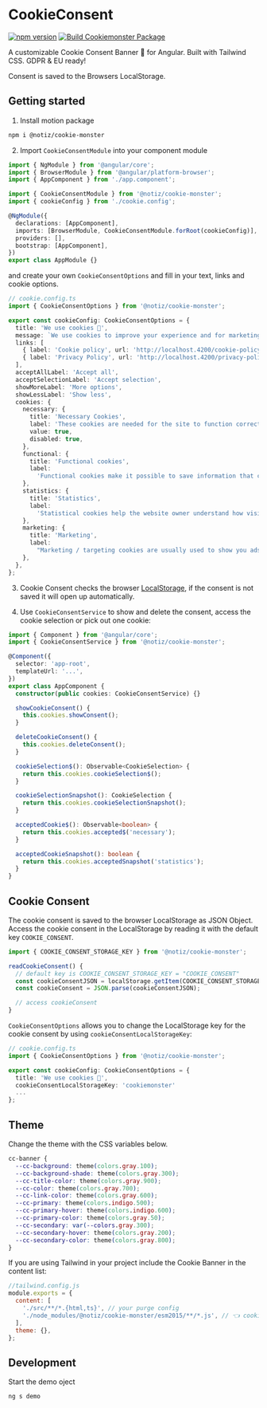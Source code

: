 # CookieConsent

[![npm version](https://badge.fury.io/js/@notiz%2Fcookie-monster.svg)](https://www.npmjs.com/package/@notiz/cookie-monster)
[![Build Cookiemonster Package](https://github.com/notiz-dev/cookiemonster/actions/workflows/build-lib.yml/badge.svg)](https://github.com/notiz-dev/cookiemonster/actions/workflows/build-lib.yml)

A customizable Cookie Consent Banner 🍪 for Angular. Built with Tailwind CSS. GDPR & EU ready!

Consent is saved to the Browsers LocalStorage.

## Getting started

1. Install motion package

```bash
npm i @notiz/cookie-monster
```

2. Import `CookieConsentModule` into your component module

```ts
import { NgModule } from '@angular/core';
import { BrowserModule } from '@angular/platform-browser';
import { AppComponent } from './app.component';

import { CookieConsentModule } from '@notiz/cookie-monster';
import { cookieConfig } from './cookie.config';

@NgModule({
  declarations: [AppComponent],
  imports: [BrowserModule, CookieConsentModule.forRoot(cookieConfig)],
  providers: [],
  bootstrap: [AppComponent],
})
export class AppModule {}
```

and create your own `CookieConsentOptions` and fill in your text, links and cookie options.

```ts
// cookie.config.ts
import { CookieConsentOptions } from '@notiz/cookie-monster';

export const cookieConfig: CookieConsentOptions = {
  title: 'We use cookies 🍪',
  message: `We use cookies to improve your experience and for marketing.`,
  links: [
    { label: 'Cookie policy', url: 'http://localhost.4200/cookie-policy' },
    { label: 'Privacy Policy', url: 'http://localhost.4200/privacy-policy' },
  ],
  acceptAllLabel: 'Accept all',
  acceptSelectionLabel: 'Accept selection',
  showMoreLabel: 'More options',
  showLessLabel: 'Show less',
  cookies: {
    necessary: {
      title: 'Necessary Cookies',
      label: 'These cookies are needed for the site to function correctly.',
      value: true,
      disabled: true,
    },
    functional: {
      title: 'Functional cookies',
      label:
        'Functional cookies make it possible to save information that changes the way the website appears or acts.',
    },
    statistics: {
      title: 'Statistics',
      label:
        'Statistical cookies help the website owner understand how visitors interact with the website by collecting and reporting information.',
    },
    marketing: {
      title: 'Marketing',
      label:
        "Marketing / targeting cookies are usually used to show you ads that match your interests. When you visit another website, your browser's cookie is recognized and selected ads are displayed to you based on the information stored in this cookie (Art. 6 para. 1 p. 1 a) DSGVO).",
    },
  },
};
```

3. Cookie Consent checks the browser [LocalStorage](#cookie-consent), if the consent is not saved it will open up automatically.

4. Use `CookieConsentService` to show and delete the consent, access the cookie selection or pick out one cookie:

```ts
import { Component } from '@angular/core';
import { CookieConsentService } from '@notiz/cookie-monster';

@Component({
  selector: 'app-root',
  templateUrl: '...',
})
export class AppComponent {
  constructor(public cookies: CookieConsentService) {}

  showCookieConsent() {
    this.cookies.showConsent();
  }

  deleteCookieConsent() {
    this.cookies.deleteConsent();
  }

  cookieSelection$(): Observable<CookieSelection> {
    return this.cookies.cookieSelection$();
  }

  cookieSelectionSnapshot(): CookieSelection {
    return this.cookies.cookieSelectionSnapshot();
  }

  acceptedCookie$(): Observable<boolean> {
    return this.cookies.accepted$('necessary');
  }

  acceptedCookieSnapshot(): boolean {
    return this.cookies.acceptedSnapshot('statistics');
  }
}
```

## Cookie Consent

The cookie consent is saved to the browser LocalStorage as JSON Object. Access the cookie consent in the LocalStorage by reading it with the default key `COOKIE_CONSENT`.

```ts
import { COOKIE_CONSENT_STORAGE_KEY } from '@notiz/cookie-monster';

readCookieConsent() {
  // default key is COOKIE_CONSENT_STORAGE_KEY = "COOKIE_CONSENT"
  const cookieConsentJSON = localStorage.getItem(COOKIE_CONSENT_STORAGE_KEY);
  const cookieConsent = JSON.parse(cookieConsentJSON);

  // access cookieConsent
}
```

`CookieConsentOptions` allows you to change the LocalStorage key for the cookie consent by using `cookieConsentLocalStorageKey`:

```ts
// cookie.config.ts
import { CookieConsentOptions } from '@notiz/cookie-monster';

export const cookieConfig: CookieConsentOptions = {
  title: 'We use cookies 🍪',
  cookieConsentLocalStorageKey: 'cookiemonster'
  ...
};
```

## Theme

Change the theme with the CSS variables below.

```css
cc-banner {
  --cc-background: theme(colors.gray.100);
  --cc-background-shade: theme(colors.gray.300);
  --cc-title-color: theme(colors.gray.900);
  --cc-color: theme(colors.gray.700);
  --cc-link-color: theme(colors.gray.600);
  --cc-primary: theme(colors.indigo.500);
  --cc-primary-hover: theme(colors.indigo.600);
  --cc-primary-color: theme(colors.gray.50);
  --cc-secondary: var(--colors.gray.300);
  --cc-secondary-hover: theme(colors.gray.200);
  --cc-secondary-color: theme(colors.gray.800);
}
```

If you are using Tailwind in your project include the Cookie Banner in the content list:

```js
//tailwind.config.js
module.exports = {
  content: [
    './src/**/*.{html,ts}', // your purge config
    './node_modules/@notiz/cookie-monster/esm2015/**/*.js', // 👈 cookie banner component
  ],
  theme: {},
};
```

## Development

Start the demo oject

```bash
ng s demo
```
